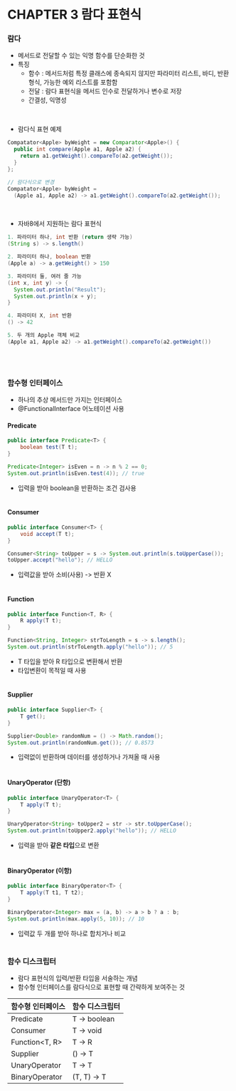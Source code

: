 # CHAPTER 3 람다 표현식

### 람다
- 메서드로 전달할 수 있는 익명 함수를 단순화한 것
- 특징
  - 함수 : 메서드처럼 특정 클래스에 종속되지 않지만 파라미터 리스트, 바디, 반환 형식, 가능한 예외 리스트를 포함함
  - 전달 : 람다 표현식을 메서드 인수로 전달하거나 변수로 저장
  - 간결성, 익명성
<br>

- 람다식 표현 예제
```java
Compatator<Apple> byWeight = new Comparator<Apple>() {
  public int compare(Apple a1, Apple a2) {
    return a1.getWeight().compareTo(a2.getWeight());
  }
};

// 람다식으로 변경
Compatator<Apple> byWeight =
  (Apple a1, Apple a2) -> a1.getWeight().compareTo(a2.getWeight());
```
<br>

- 자바8에서 지원하는 람다 표현식
```java
1. 파라미터 하나, int 반환 (return 생략 가능)
(String s) -> s.length()

2. 파라미터 하나, boolean 반환
(Apple a) -> a.getWeight() > 150

3. 파라미터 둘, 여러 줄 가능
(int x, int y) -> {
  System.out.println("Result");
  System.out.println(x + y);
}

4. 파라미터 X, int 반환
() -> 42

5. 두 개의 Apple 객체 비교
(Apple a1, Apple a2) -> a1.getWeight().compareTo(a2.getWeight())
```
<br><br>

### 함수형 인터페이스
- 하나의 추상 메서드만 가지는 인터페이스
- @FunctionalInterface 어노테이션 사용

#### Predicate
```java
public interface Predicate<T> {
    boolean test(T t);
}

Predicate<Integer> isEven = n -> n % 2 == 0;
System.out.println(isEven.test(4)); // true
```
- 입력을 받아 boolean을 반환하는 조건 검사용
<br><br>

#### Consumer
```java
public interface Consumer<T> {
    void accept(T t);
}

Consumer<String> toUpper = s -> System.out.println(s.toUpperCase());
toUpper.accept("hello"); // HELLO
```
- 입력값을 받아 소비(사용) -> 반환 X
<br><br>

#### Function
```java
public interface Function<T, R> {
    R apply(T t);
}

Function<String, Integer> strToLength = s -> s.length();
System.out.println(strToLength.apply("hello")); // 5
```
- T 타입을 받아 R 타입으로 변환해서 반환
- 타입변환이 목적일 때 사용
<br><br>

#### Supplier
```java
public interface Supplier<T> {
    T get();
}

Supplier<Double> randomNum = () -> Math.random();
System.out.println(randomNum.get()); // 0.8573
```
- 입력없이 반환하며 데이터를 생성하거나 가져올 때 사용
<br><br>

#### UnaryOperator (단항)
```java
public interface UnaryOperator<T> {
    T apply(T t);
}

UnaryOperator<String> toUpper2 = str -> str.toUpperCase();
System.out.println(toUpper2.apply("hello")); // HELLO
```
- 입력을 받아 **같은 타입**으로 변환
<br><br>

#### BinaryOperator (이항)
```java
public interface BinaryOperator<T> {
    T apply(T t1, T t2);
}

BinaryOperator<Integer> max = (a, b) -> a > b ? a : b;
System.out.println(max.apply(5, 10)); // 10
```
- 입력값 두 개를 받아 하나로 합치거나 비교
<br><br>

### 함수 디스크립터
- 람다 표현식의 입력/반환 타입을 서술하는 개념
- 함수형 인터페이스를 람다식으로 표현할 때 간략하게 보여주는 것

| 함수형 인터페이스    | 함수 디스크립터 |
|-------------------|--------------|
| Predicate<T>      | T -> boolean |
| Consumer<T>       | T -> void    |
| Function<T, R>    | T -> R       |
| Supplier<T>       | () -> T      |
| UnaryOperator<T>  | T -> T       |
| BinaryOperator<T> | (T, T) -> T  |
<br><br>